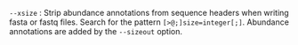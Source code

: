 `--xsize`
: Strip abundance annotations from sequence headers when writing fasta
  or fastq files. Search for the pattern
  `[>@;]size=integer[;]`. Abundance annotations are added by the
  `--sizeout` option.
